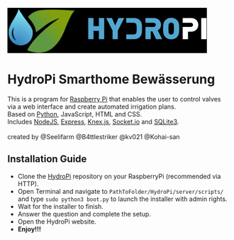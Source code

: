 ![HydroPi Logo](/server/app/resources/img/HP_Logo.png)
# HydroPi Smarthome Bewässerung
This is a program for [Raspberry Pi](https://www.raspberrypi.org/) that enables the user to control valves via a web interface and create automated irrigation plans. <br>
Based on [Python](https://www.python.org/), JavaScript, HTML and CSS. 
<br> 
Includes [NodeJS](https://nodejs.org/en/), [Express](https://expressjs.com/de/), [Knex.js](https://knexjs.org/), [Socket.io](https://socket.io/) and [SQLite3](https://www.sqlite.org/index.html). 
<br> 
<br>
created by @Seelifarm @B4ttlestriker @kv021 @Kohai-san


## Installation Guide
* Clone the [HydroPi](https://github.com/Seelifarm/HydroPi) repository on your RaspberryPi (recommended via HTTP).
* Open Terminal and navigate to `PathToFolder/HydroPi/server/scripts/` and type `sudo python3 boot.py` to launch the installer with admin rights.
* Wait for the installer to finish.
* Answer the question and complete the setup.
* Open the HydroPi website.
* **Enjoy!!!**
